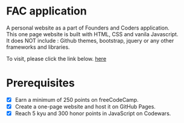 # FAC application 
A personal website as a part of Founders and Coders application.<br>
This one page website is built with HTML, CSS and vanila Javascript.<br> 
It does NOT include : Github themes, bootstrap, jquery or any other frameworks and libraries.

To visit, please click the link below.
<a href="https://itsina96.github.io/FAC-application/">here</a>

# Prerequisites
- [x] Earn a minimum of 250 points on freeCodeCamp.
- [x] Create a one-page website and host it on GitHub Pages.
- [x] Reach 5 kyu and 300 honor points in JavaScript on Codewars.

